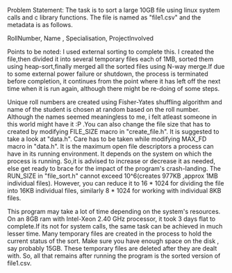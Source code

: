 Problem Statement:
The task is to sort a large 10GB file using linux system calls and c library functions.
The file is named as "file1.csv" and the metadata is as follows.

RollNumber, Name , Specialisation, ProjectInvolved


Points to be noted:
I used external sorting to complete this. I created the file,then divided it into several temporary files each of 1MB, sorted them using heap-sort,finally 
merged all the sorted files using N-way merge.If due to some external power failure or shutdown, the process is terminated before completion, it continues from the point where it has left off the next time
when it is run again, although there might be re-doing of some steps.

Unique roll numbers are created using Fisher-Yates shuffling algorithm and name of the student is chosen at random based on the roll number. Although the names seemed 
meaningless to me, i felt atleast someone in this world might have it :P .You can also change the file size that has to created by modifying FILE_SIZE macro in "create_file.h". 
It is suggested to take a look at "data.h". Care has to be taken while modifying MAX_FD macro in "data.h". It is the maximum open file descriptors a process
can have in its running environment. It depends on the system on which the process is running. So,it is advised to increase or decrease it as needed, else get ready to
brace for the impact of the program's crash-landing. The RUN_SIZE in "file_sort.h" cannot exceed 10^6(creates 977KB ,approx 1MB individual files). However, you can reduce it to 16 * 1024 for dividing the file 
into 16KB individual files, similarly 8 * 1024 for working with individual 8KB files.

This program may take a lot of time depending on the system's resources. On an 8GB ram with Intel-Xeon 2.40 GHz processor, it took 3 days flat to complete.If its not for system calls,
the same task can be achieved in much lesser time. Many temporary files are created in the process to hold the current status of the sort. Make sure you have enough space on the disk 
, say probably 15GB. These temporary files are deleted after they are dealt with. So, all that remains after running the program is the sorted version of
file1.csv.

